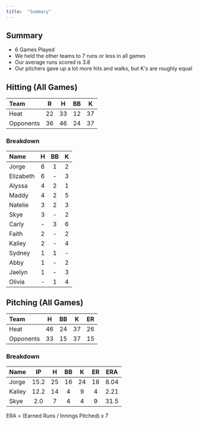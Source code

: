 ```yaml
---
title:  "Summary"
---
```


## Summary

* 6 Games Played
* We held the other teams to 7 runs or less in all games
* Our average runs scored is 3.8
* Our pitchers gave up a lot more hits and walks, but K's are roughly equal

## Hitting (All Games)

|Team      |R    |H    |BB   |K     |
|:---------|:---:|:---:|:---:|:----:|
|Heat      |22   |33	 |12   |37    | 
|Opponents |36   |46	 |24   |37    | 


### Breakdown


|Name      |H    |BB   |K     |
|:---------|:---:|:---:|:----:|
|Jorge	   |6	   |1	   |2     |
|Elizabeth |6	   |-    |3     |
|Alyssa	   |4	   |2	   |1     |
|Maddy	   |4	   |2	   |5     |
|Natelie	 |3	   |2    |3     |
|Skye	     |3	   |-    |2     |
|Carly     |-	   |3	   |6     | 
|Faith	   |2	   |-	   |2     |
|Kailey	   |2	   |-    |4     |
|Sydney	   |1	   |1	   |-     |
|Abby	     |1	   |-	   |2     |
|Jaelyn	   |1	   |-	   |3     |
|Olivia	   |-	   |1	   |4     |


## Pitching (All Games)

|Team      | H   | BB  | K   | ER  |
|:---------|:---:|:---:|:---:|:---:|
|Heat      |46   |24   |37   |26   |
|Opponents |33   |15   |37   |15    |


### Breakdown


|Name      | IP   | H   | BB  | K   |ER   |ERA   |
|:---------|:----:|:---:|:---:|:---:|:---:|:----:|
| Jorge    |15.2  |25   |16   |24   |18   |8.04  |
| Kailey   |12.2  |14   |4    |9    |4    |2.21  |
| Skye     |2.0   |7    |4    |4    |9    |31.5  |

ERA = (Earned Runs / Innings Pitched) x 7

